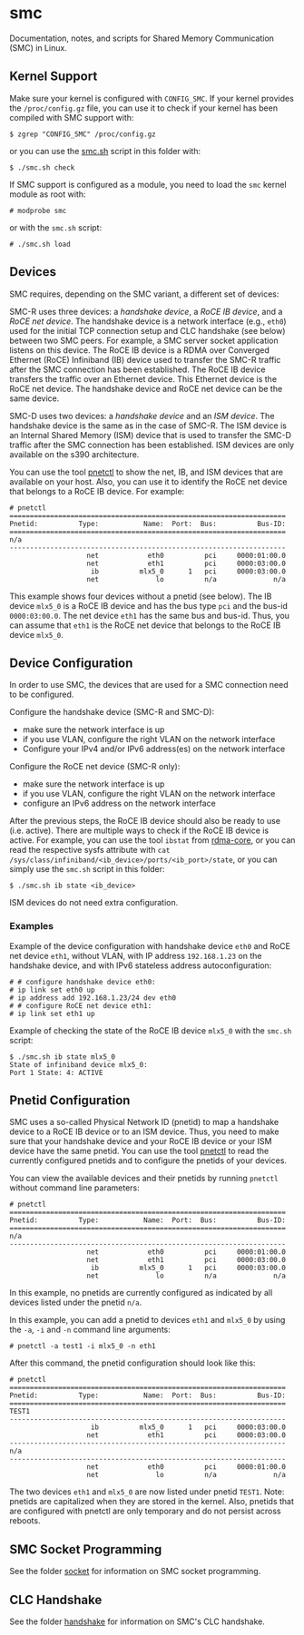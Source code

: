 # smc

Documentation, notes, and scripts for Shared Memory Communication (SMC) in
Linux.

## Kernel Support

Make sure your kernel is configured with `CONFIG_SMC`. If your kernel provides
the `/proc/config.gz` file, you can use it to check if your kernel has been
compiled with SMC support with:

```console
$ zgrep "CONFIG_SMC" /proc/config.gz
```

or you can use the [smc.sh](smc.sh) script in this folder with:

```console
$ ./smc.sh check
```

If SMC support is configured as a module, you need to load the `smc` kernel
module as root with:

```console
# modprobe smc
```

or with the `smc.sh` script:

```console
# ./smc.sh load
```

## Devices

SMC requires, depending on the SMC variant, a different set of devices:

SMC-R uses three devices: a *handshake device*, a *RoCE IB device*, and a *RoCE
net device*. The handshake device is a network interface (e.g., `eth0`) used
for the initial TCP connection setup and CLC handshake (see below) between two
SMC peers. For example, a SMC server socket application listens on this device.
The RoCE IB device is a RDMA over Converged Ethernet (RoCE) Infiniband (IB)
device used to transfer the SMC-R traffic after the SMC connection has been
established. The RoCE IB device transfers the traffic over an Ethernet device.
This Ethernet device is the RoCE net device. The handshake device and RoCE net
device can be the same device.

SMC-D uses two devices: a *handshake device* and an *ISM device*. The handshake
device is the same as in the case of SMC-R. The ISM device is an Internal
Shared Memory (ISM) device that is used to transfer the SMC-D traffic after the
SMC connection has been established. ISM devices are only available on the s390
architecture.

You can use the tool [pnetctl](https://github.com/hwipl/pnetctl) to show the
net, IB, and ISM devices that are available on your host. Also, you can use it
to identify the RoCE net device that belongs to a RoCE IB device. For example:

```console
# pnetctl
====================================================================
Pnetid:          Type:           Name:  Port:  Bus:          Bus-ID:
====================================================================
n/a
--------------------------------------------------------------------
                   net            eth0          pci     0000:01:00.0
                   net            eth1          pci     0000:03:00.0
                    ib          mlx5_0      1   pci     0000:03:00.0
                   net              lo          n/a              n/a
```

This example shows four devices without a pnetid (see below). The IB device
`mlx5_0` is a RoCE IB device and has the bus type `pci` and the bus-id
`0000:03:00.0`. The net device `eth1` has the same bus and bus-id. Thus, you
can assume that `eth1` is the RoCE net device that belongs to the RoCE IB
device `mlx5_0`.

## Device Configuration

In order to use SMC, the devices that are used for a SMC connection need to be
configured.

Configure the handshake device (SMC-R and SMC-D):
* make sure the network interface is up
* if you use VLAN, configure the right VLAN on the network interface
* Configure your IPv4 and/or IPv6 address(es) on the network interface

Configure the RoCE net device (SMC-R only):
* make sure the network interface is up
* if you use VLAN, configure the right VLAN on the network interface
* configure an IPv6 address on the network interface

After the previous steps, the RoCE IB device should also be ready to use (i.e.
active). There are multiple ways to check if the RoCE IB device is active. For
example, you can use the tool `ibstat` from
[rdma-core](https://github.com/linux-rdma/rdma-core), or you can read the
respective sysfs attribute with `cat
/sys/class/infiniband/<ib_device>/ports/<ib_port>/state`, or you can simply use
the `smc.sh` script in this folder:

```console
$ ./smc.sh ib state <ib_device>
```

ISM devices do not need extra configuration.

### Examples

Example of the device configuration with handshake device `eth0` and RoCE net
device `eth1`, without VLAN, with IP address `192.168.1.23` on the handshake
device, and with IPv6 stateless address autoconfiguration:

```console
# # configure handshake device eth0:
# ip link set eth0 up
# ip address add 192.168.1.23/24 dev eth0
# # configure RoCE net device eth1:
# ip link set eth1 up
```

Example of checking the state of the RoCE IB device `mlx5_0` with the `smc.sh`
script:

```console
$ ./smc.sh ib state mlx5_0
State of infiniband device mlx5_0:
Port 1 State: 4: ACTIVE
```

## Pnetid Configuration

SMC uses a so-called Physical Network ID (pnetid) to map a handshake device to
a RoCE IB device or to an ISM device. Thus, you need to make sure that your
handshake device and your RoCE IB device or your ISM device have the same
pnetid. You can use the tool [pnetctl](https://github.com/hwipl/pnetctl) to
read the currently configured pnetids and to configure the pnetids of your
devices.

You can view the available devices and their pnetids by running `pnetctl`
without command line parameters:

```console
# pnetctl
====================================================================
Pnetid:          Type:           Name:  Port:  Bus:          Bus-ID:
====================================================================
n/a
--------------------------------------------------------------------
                   net            eth0          pci     0000:01:00.0
                   net            eth1          pci     0000:03:00.0
                    ib          mlx5_0      1   pci     0000:03:00.0
                   net              lo          n/a              n/a
```

In this example, no pnetids are currently configured as indicated by all
devices listed under the pnetid `n/a`.

In this example, you can add a pnetid to devices `eth1` and `mlx5_0` by using
the `-a`, `-i` and `-n` command line arguments:

```console
# pnetctl -a test1 -i mlx5_0 -n eth1
```

After this command, the pnetid configuration should look like this:

```console
# pnetctl
====================================================================
Pnetid:          Type:           Name:  Port:  Bus:          Bus-ID:
====================================================================
TEST1
--------------------------------------------------------------------
                    ib          mlx5_0      1   pci     0000:03:00.0
                   net            eth1          pci     0000:03:00.0
--------------------------------------------------------------------
n/a
--------------------------------------------------------------------
                   net            eth0          pci     0000:01:00.0
                   net              lo          n/a              n/a
```

The two devices `eth1` and `mlx5_0` are now listed under pnetid `TEST1`. Note:
pnetids are capitalized when they are stored in the kernel. Also, pnetids that
are configured with pnetctl are only temporary and do not persist across
reboots.

## SMC Socket Programming

See the folder [socket](socket/) for information on SMC socket programming.

## CLC Handshake

See the folder [handshake](handshake/) for information on SMC's CLC handshake.
